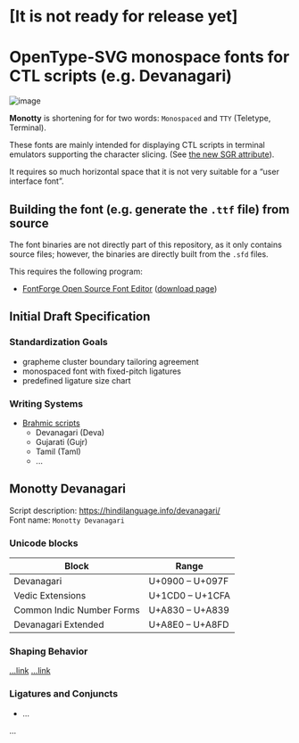 # [It is not ready for release yet]

# OpenType-SVG monospace fonts for CTL scripts (e.g. Devanagari)

![image](https://dice.netxs.online/cloud/monotty/github-devanagari.png)

__Monotty__ is shortening for for two words: `Monospaced` and `TTY` (Teletype, Terminal).

These fonts are mainly intended for displaying CTL scripts in terminal emulators supporting the character slicing. (See [the new SGR attribute](https://gitlab.freedesktop.org/terminal-wg/specifications/-/issues/23)).

It requires so much horizontal space that it is not very suitable for a “user interface font”.

## Building the font (e.g. generate the `.ttf` file) from source

The font binaries are not directly part of this repository, as it only contains source files; however, the binaries are directly built from the `.sfd` files.

This requires the following program:
- [FontForge Open Source Font Editor](https://fontforge.org/en-US/) ([download page](https://fontforge.org/en-US/downloads/))

## Initial Draft Specification

### Standardization Goals
- grapheme cluster boundary tailoring agreement
- monospaced font with fixed-pitch ligatures
- predefined ligature size chart

### Writing Systems
- [Brahmic scripts](https://en.wikipedia.org/wiki/Brahmic_scripts)
  - Devanagari	(Deva)
  - Gujarati	(Gujr)
  - Tamil	(Taml)
  - ...

## Monotty Devanagari

Script description: https://hindilanguage.info/devanagari/  
Font name:  `Monotty Devanagari`  

### Unicode blocks
Block                     | Range    
--------------------------|--------------
Devanagari                | U+0900 – U+097F
Vedic Extensions          | U+1CD0 – U+1CFA
Common Indic Number Forms | U+A830 – U+A839
Devanagari Extended       | U+A8E0 – U+A8FD

### Shaping Behavior
[...link](https://github.com/itfoundry/devanagari-shaping)
[...link](https://docs.microsoft.com/en-us/typography/script-development/devanagari)

### Ligatures and Conjuncts
- ...

...
